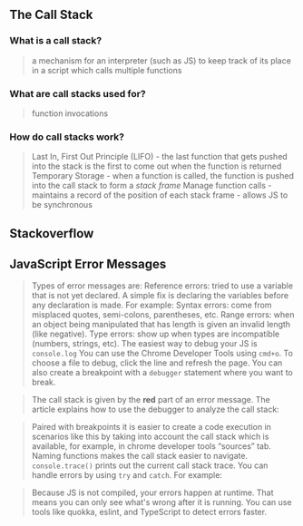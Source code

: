 ## The Call Stack

### What is a call stack?
  > a mechanism for an interpreter (such as JS) to keep track of its place in a script which calls multiple functions

### What are call stacks used for?
  > function invocations

### How do call stacks work?
  > Last In, First Out Principle (LIFO)
    - the last function that gets pushed into the stack is the first to come out when the function is returned
  > Temporary Storage
    - when a function is called, the function is pushed into the call stack to form a *stack frame*
  > Manage function calls
    - maintains a record of the position of each stack frame
    - allows JS to be synchronous

## Stackoverflow

## JavaScript Error Messages

> Types of error messages are:
  > Reference errors: tried to use a variable that is not yet declared. A simple fix is declaring the variables before any declaration is made. For example:
    <!-- ```js
    let foo;
    foo = 'Hello';
    ``` -->
  > Syntax errors: come from misplaced quotes, semi-colons, parentheses, etc.
  > Range errors: when an object being manipulated that has length is given an invalid length (like negative).
  > Type errors: show up when types are incompatible (numbers, strings, etc).
> The easiest way to debug your JS is `console.log`
> You can use the Chrome Developer Tools using `cmd+o`. To choose a file to debug, click the line and refresh the page.
> You can also create a breakpoint with a `debugger` statement where you want to break.

> The call stack is given by the **red** part of an error message. The article explains how to use the debugger to analyze the call stack:

> Paired with breakpoints it is easier to create a code execution in scenarios 
> like this by taking into account the call stack which is available, for example, 
> in chrome developer tools “sources” tab.
> Naming functions makes the call stack easier to navigate.
>`console.trace()` prints out the current call stack trace.
>You can handle errors by using `try` and `catch`. For example:

  <!-- ```js
  (function testing(){
    function add(a, b) {
      try {
        var result = a + b
        return result.split('')
      } catch (error) {
        console.error('add went wrong ->', error)
        return [] // default value
      }
    }
    var stringResult = add("1", "2")
    var numberResult = add(1, 2)
  })()
  ``` -->

> Because JS is not compiled, your errors happen at runtime. That means you can only see what's wrong after it is running.
> You can use tools like quokka, eslint, and TypeScript to detect errors faster.
